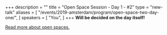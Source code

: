 +++
description = ""
title = "Open Space Session - Day 1 - #2"
type = "new-talk"
aliases = [
        "/events/2019-amsterdam/program/open-space-two-day-one/",
]
speakers = [
        "You",
]
+++
<b>Will be decided on the day itself!</b>

<a href="https://www.devopsdays.org/open-space-format/">Read more about open spaces.</a>